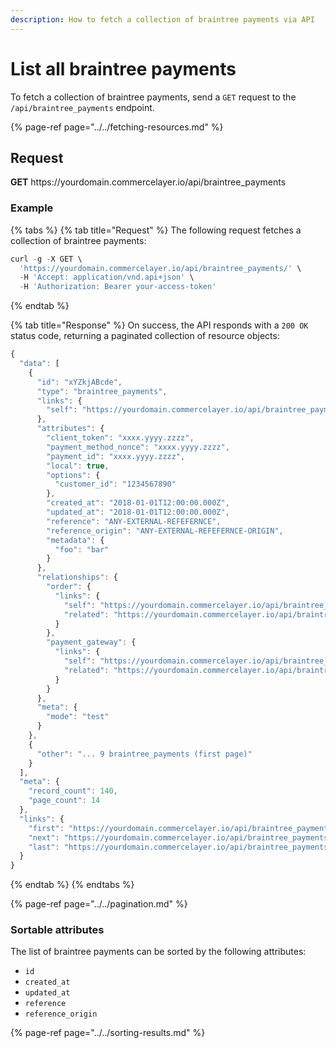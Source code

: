 ```yaml
---
description: How to fetch a collection of braintree payments via API
---
```


# List all braintree payments

To fetch a collection of braintree payments, send a `GET` request to the `/api/braintree_payments` endpoint.

{% page-ref page="../../fetching-resources.md" %}

## Request

**GET** https://<i></i>yourdomain.commercelayer.io/api/braintree_payments

### **Example**

{% tabs %}
{% tab title="Request" %}
The following request fetches a collection of braintree payments:

```javascript
curl -g -X GET \
  'https://yourdomain.commercelayer.io/api/braintree_payments/' \
  -H 'Accept: application/vnd.api+json' \
  -H 'Authorization: Bearer your-access-token'
```
{% endtab %}

{% tab title="Response" %}
On success, the API responds with a `200 OK` status code, returning a paginated collection of resource objects:

```javascript
{
  "data": [
    {
      "id": "xYZkjABcde",
      "type": "braintree_payments",
      "links": {
        "self": "https://yourdomain.commercelayer.io/api/braintree_payments/xYZkjABcde"
      },
      "attributes": {
        "client_token": "xxxx.yyyy.zzzz",
        "payment_method_nonce": "xxxx.yyyy.zzzz",
        "payment_id": "xxxx.yyyy.zzzz",
        "local": true,
        "options": {
          "customer_id": "1234567890"
        },
        "created_at": "2018-01-01T12:00:00.000Z",
        "updated_at": "2018-01-01T12:00:00.000Z",
        "reference": "ANY-EXTERNAL-REFEFERNCE",
        "reference_origin": "ANY-EXTERNAL-REFEFERNCE-ORIGIN",
        "metadata": {
          "foo": "bar"
        }
      },
      "relationships": {
        "order": {
          "links": {
            "self": "https://yourdomain.commercelayer.io/api/braintree_payments/xYZkjABcde/relationships/order",
            "related": "https://yourdomain.commercelayer.io/api/braintree_payments/xYZkjABcde/order"
          }
        },
        "payment_gateway": {
          "links": {
            "self": "https://yourdomain.commercelayer.io/api/braintree_payments/xYZkjABcde/relationships/payment_gateway",
            "related": "https://yourdomain.commercelayer.io/api/braintree_payments/xYZkjABcde/payment_gateway"
          }
        }
      },
      "meta": {
        "mode": "test"
      }
    },
    {
      "other": "... 9 braintree_payments (first page)"
    }
  ],
  "meta": {
    "record_count": 140,
    "page_count": 14
  },
  "links": {
    "first": "https://yourdomain.commercelayer.io/api/braintree_payments?page[number]=1&page[size]=10",
    "next": "https://yourdomain.commercelayer.io/api/braintree_payments?page[number]=2&page[size]=10",
    "last": "https://yourdomain.commercelayer.io/api/braintree_payments?page[number]=14&page[size]=10"
  }
}
```
{% endtab %}
{% endtabs %}

{% page-ref page="../../pagination.md" %}

### Sortable attributes

The list of braintree payments can be sorted by the following attributes:

* `id`
* `created_at`
* `updated_at`
* `reference`
* `reference_origin`

{% page-ref page="../../sorting-results.md" %}

